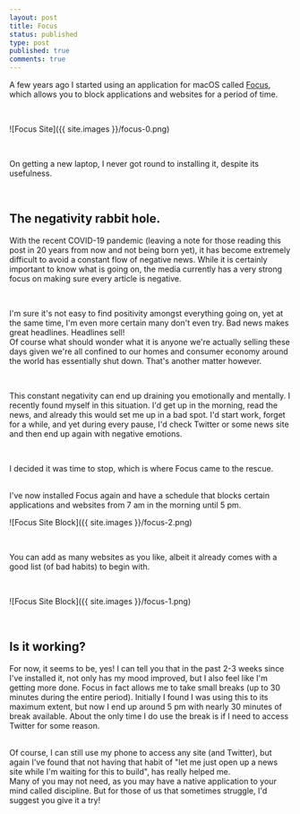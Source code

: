 ```yaml
---
layout: post
title: Focus
status: published
type: post
published: true
comments: true   
---
```


A few years ago I started using an application for macOS called [Focus](https://heyfocus.com), which allows you
to block applications and websites for a period of time. 

<br/>

![Focus Site]({{ site.images }}/focus-0.png)

<br/>

On getting a new laptop, I never got round to installing it, despite its usefulness. 

<br/>

## The negativity rabbit hole.  

With the recent COVID-19 pandemic (leaving a note for those reading this post in 20 years from now and not being born yet), it has become
extremely difficult to avoid a constant flow of negative news. While it is certainly important to know what is going on,
the media currently has a very strong focus on making sure every article is negative.
 
<br/>

I'm sure it's not easy to find
positivity amongst everything going on, yet at the same time, I'm even more certain many don't even try. Bad news makes great headlines. Headlines sell!  
Of course what should wonder what it is anyone we're actually selling these days given we're all confined to our homes and consumer economy around the world has essentially shut down. That's another matter however.

<br/>

This constant negativity can end up draining you emotionally and mentally. I recently found myself in this situation. I'd get up in the morning, read the news,
and already this would set me up in a bad spot. I'd start work, forget for a while, and yet during every pause, I'd check Twitter or some news site and then 
end up again with negative emotions. 

<br/>

I decided it was time to stop, which is where Focus came to the rescue.  

<br/>
I've now installed Focus again and have a schedule that blocks certain applications and websites from 7 am in the morning until 5 pm. 
<br/>

![Focus Site Block]({{ site.images }}/focus-2.png)

<br/>

You can add as many websites as you like, albeit it already comes with a good list (of bad habits) to begin with.

<br/>

![Focus Site Block]({{ site.images }}/focus-1.png)

<br/>

## Is it working? 

For now, it seems to be, yes! I can tell you that in the past 2-3 weeks since I've installed it, not only has my mood improved, but I also feel like I'm getting more done.
Focus in fact allows me to take small breaks (up to 30 minutes during the entire period). Initially I found I was using this to its maximum extent, but
now I end up around 5 pm with nearly 30 minutes of break available. About the only time I do use the break is if I need to access Twitter for some reason.

<br/>
Of course, I can still use my phone to access any site (and Twitter), but again I've found that not having that habit of "let me just open up a news site while I'm waiting 
for this to build", has really helped me. 

<br/>
Many of you may not need, as you may have a native application to your mind called discipline. But for those of us that sometimes struggle, I'd suggest you give it a try!





